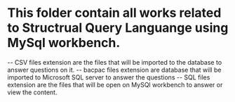# This folder contain all works related to Structrual Query Languange using MySql workbench.
-- CSV files extension are the files that will be imported to the database to answer questions on it. 
-- bacpac files extension are database that will be imported to Microsoft SQL server to answer the questions
-- SQL files extension are the files that will be open on MySQl workbench to answer or view the content. 
